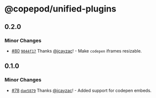 # @copepod/unified-plugins

## 0.2.0

### Minor Changes

- [#80](https://github.com/jcayzac/copepod-modules/pull/80) [`9044f17`](https://github.com/jcayzac/copepod-modules/commit/9044f176bcfa5bfd64c71ecf3b6bb82942c9affa) Thanks [@jcayzac](https://github.com/jcayzac)! - Make `codepen` iframes resizable.

## 0.1.0

### Minor Changes

- [#78](https://github.com/jcayzac/copepod-modules/pull/78) [`dae5879`](https://github.com/jcayzac/copepod-modules/commit/dae5879a076942192eecc8ef7956b528303f1398) Thanks [@jcayzac](https://github.com/jcayzac)! - Added support for codepen embeds.
